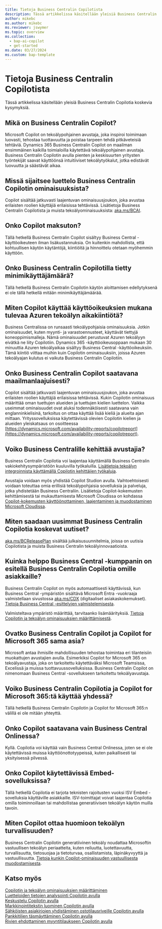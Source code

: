 ```yaml
---
title: Tietoja Business Centralin Copilotista
description: Tässä artikkelissa käsitellään yleisiä Business Centralin Copilotia koskevia kysymyksiä.
author: mikebc
ms.author: mikebc
ms.reviewer: jswymer
ms.topic: overview
ms.collection:
  - bap-ai-copilot
  - get-started
ms.date: 03/27/2024
ms.custom: bap-template
---
```


# Tietoja Business Centralin Copilotista

Tässä artikkelissa käsitellään yleisiä Business Centralin Copilotia koskevia kysymyksiä.

## Mikä on Business Centralin Copilot?

Microsoft Copilot on tekoälypohjainen avustaja, joka inspiroi toimimaan luovasti, tehostaa tuottavuutta ja poistaa tarpeen tehdä pitkäveteisiä tehtäviä. Dynamics 365 Business Centralin Copilot on maailman ensimmäinen kaikilla toimialoilla käytettävä tekoälypohjainen avustaja. Business Centralin Copilotin avulla pienten ja keskisuurten yritysten työntekijät saavat käyttöönsä intuitiiviset tekoälytyökalut, jotka edistävät luovuutta ja säästävät aikaa.

## Missä sijaitsee luettelo Business Centralin Copilotin ominaisuuksista?

Copilot sisältää jatkuvasti laajentuvan ominaisuusjoukon, joka avustaa erilaisten roolien käyttäjiä erilaisissa tehtävissä. Lisätietoja Business Centralin Copilotista ja muista tekoälyominaisuuksista: [aka.ms/BCAI](https://aka.ms/BCAI). 

## Onko Copilot maksuton? 

Tällä hetkellä Business Centralin Copilot sisältyy Business Central -käyttöoikeuteen ilman lisäkustannuksia. On kuitenkin mahdollista, että kohtuullisen käytön käytäntöjä, kiintiöitä ja hinnoittelu otetaan myöhemmin käyttöön.

## Onko Business Centralin Copilotilla tietty minimikäyttäjämäärä?

Tällä hetkellä Business Centralin Copilotin käytön aloittamisen edellytyksenä ei ole tällä hetkellä mitään minimikäyttäjämäärää.

## Miten Copilot käyttää käyttöoikeuksien mukana tulevaa Azuren tekoälyn aikakiintiötä?

Business Centralissa on runsaasti tekoälypohjaisia ominaisuuksia. Jotkin ominaisuudet, kuten myynti- ja varastoennusteet, käyttävät tiettyjä koneoppimismalleja. Nämä ominaisuudet perustuvat Azuren tekoälyyn eivätkä ne liity Copilotiin. Dynamics 365 -käyttöoikeusoppaan mukaan 30 minuuttia Azuren tekoälyaikaa sisältyy Business Central -käyttöoikeuksiin. Tämä kiintiö viittaa muihin kuin Copilotin ominaisuuksiin, joissa Azuren tekoälyajan kulutus ei vaikuta Business Centralin Copilotiin.

## Onko Business Centralin Copilot saatavana maailmanlaajuisesti? 

Copilot sisältää jatkuvasti laajentuvan ominaisuusjoukon, joka avustaa erilaisten roolien käyttäjiä erilaisissa tehtävissä. Kukin Copilotin ominaisuus määrittää oman tuettujen alueiden ja tuettujen kielien luettelon. Vaikka useimmat ominaisuudet ovat aluksi todennäköisesti saatavana vain englanninkielisinä, tarkoitus on ottaa käyttää lisää kieliä ja alueita ajan mittaan. Yrityssovelluksissa käytettävissä olevien Copilotin kielien ja alueiden yleiskatsaus on osoitteessa [https://dynamics.microsoft.com/availability-reports/copilotreport](https://dynamics.microsoft.com/availability-reports/copilotreport).

## Voiko Business Centralille kehittää avustajia?

Business Centralin Copilotia voi laajentaa käyttämällä Business Centralin vakiokehitysympäristöön kuuluvilla työkaluilla. [Lisätietoja tekoälyn integroinnista käyttämällä Copilotin kehittäjien työkaluja](/dynamics365/business-central/dev-itpro/developer/ai-integration-landing-page).

Avustajia voidaan myös yhdistää Copilot Studion avulla. Vaihtoehtoisesti voidaan toteuttaa omia erillisiä tekoälypohjaisia sovelluksia ja palveluja, jotka yhdistetään Business Centraliin. Lisätietoja Copilot-kokemusten kehittämisestä tai mukauttamisesta Microsoft Cloudissa on kohdassa [Copilot-kokemusten käyttöönottaminen, laajentaminen ja muodostaminen Microsoft Cloudissa](/microsoft-cloud/dev/copilot/overview).

## Miten saadaan uusimmat Business Centralin Copilotia koskevat uutiset? 

[aka.ms/BCReleasePlan](https://aka.ms/BCReleasePlan) sisältää julkaisusuunnitelmia, joissa on uutisia Copilotista ja muista Business Centralin tekoälyinnovaatioista.

## Kuinka helppo Business Central -kumppanin on esitellä Business Centralin Copilotia omille asiakkaille?

Business Centralin Copilot on myös automaattisesti käyttävissä, kun Business Central -ympäristön sisältävä Microsoft Entra -vuokraaja valmistellaan sivustossa [aka.ms/CDX](https://aka.ms/CDX) (digitaaliset asiakaskokemukset). [Tietoja Business Central -esittelyjen valmistelemisesta](/dynamics365/business-central/dev-itpro/administration/demo-environment).  

Valmisteltava ympäristö määrittää, tarvitaanko lisämäärityksiä. [Tietoja Copilotin ja tekoälyn ominaisuuksien määrittämisestä](/dynamics365/business-central/enable-ai).

## Ovatko Business Centralin Copilot ja Copilot for Microsoft 365 sama asia?

Microsoft antaa ihmisille mahdollisuuden tehostaa toimintaa eri tilanteisiin muokattujen avustajien avulla. Esimerkiksi Copilot for Microsoft 365 on tekoälyavustaja, joka on tarkoitettu käytettäväksi Microsoft Teamsissa, Excelissä ja muissa tuottavuussovelluksissa. Business Centralin Copilot on nimenomaan Business Central -sovellukseen tarkoitettu tekoälyavustaja.

## Voiko Business Centralin Copilotia ja Copilot for Microsoft 365:tä käyttää yhdessä?

Tällä hetkellä Business Centralin Copilotin ja Copilot for Microsoft 365:n välillä ei ole mitään yhteyttä.

## Onko Copilot saatavana vain Business Central Onlinessa? 

Kyllä. Copilotia voi käyttää vain Business Central Onlinessa, joten se ei ole käytettävissä muissa käyttöönottotyypeissä, kuten paikallisesti tai yksityisessä pilvessä.

## Onko Copilot käytettävissä Embed-sovelluksissa? 

Tällä hetkellä Copilotia ei tarjota teknisten rajoitusten vuoksi ISV Embed -sovelluksia käyttäville asiakkaille. ISV-toimittajat voivat laajentaa Copilotia omilla toiminnoillaan tai mahdollistaa generatiivisen tekoälyn käytön muilla tavoin.

## Miten Copilot ottaa huomioon tekoälyn turvallisuuden? 

Business Centralin Copilotin generatiivinen tekoäly noudattaa Microsoftin vastuullisen tekoälyn periaatteita, kuten reiluutta, luotettavuutta, turvallisuutta, tietosuojaa ja tietoturvaa, osallistamista, läpinäkyvyyttä ja vastuullisuutta. [Tietoja kunkin Copilot-ominaisuuden vastuullisesta muodostamisesta](responsible-ai-overview.md).

## Katso myös

[Copilotin ja tekoälyn ominaisuuksien määrittäminen](enable-ai.md)  
[Luetteloiden tietojen analysointi Copilotin avulla](analysis-assist.md)  
[Keskustelu Copilotin avulla](chat-with-copilot.md)  
[Markkinointitekstin luominen Copilotin avulla](item-marketing-text.md)  
[Sähköisten asiakirjojen yhdistäminen ostotilausriveille Copilotin avulla](map-edocuments-with-copilot.md)  
[Pankkitilien täsmäyttäminen Copilotin avulla](bank-reconciliation-with-copilot.md)  
[Rivien ehdottaminen myyntitilaukseen Copilotin avulla](sales-suggest-sales-lines-with-copilot.md)  